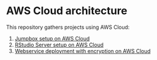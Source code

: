 # AWS Cloud architecture

This repository gathers projects using AWS Cloud:

1. [Jumpbox setup on AWS Cloud](https://github.com/lisakoppe/AWS-Cloud_architecture/tree/master/AWS_Jumpbox)
2. [RStudio Server setup on AWS Cloud](https://github.com/lisakoppe/AWS-Cloud_architecture/tree/master/AWS_RStudio-Server)
3. [Webservice deployment with encryption on AWS Cloud](https://github.com/lisakoppe/AWS-Cloud_architecture/tree/master/AWS_Webservice_secure_deployment)
